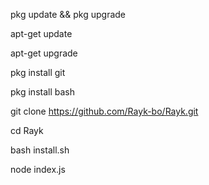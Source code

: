 pkg update && pkg upgrade

apt-get update

apt-get upgrade

pkg install git

pkg install bash

git clone https://github.com/Rayk-bo/Rayk.git

cd Rayk

bash install.sh

node index.js
